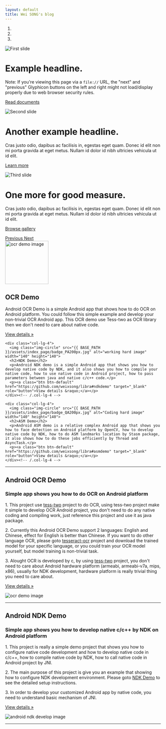 ```yaml
---
layout: default
title: Wei SONG's blog
---
```


<!-- Carousel
================================================== -->
<div id="myCarousel" class="carousel slide" data-ride="carousel">
  <!-- Indicators -->
  <ol class="carousel-indicators">
    <li data-target="#myCarousel" data-slide-to="0" class="active"></li>
    <li data-target="#myCarousel" data-slide-to="1"></li>
    <li data-target="#myCarousel" data-slide-to="2"></li>
  </ol>
  <div class="carousel-inner" role="listbox">
    <div class="item active">
      <img class="first-slide" src="{{ BASE_PATH }}/assets/index_page/slide-new-img-cover.jpg" alt="First slide">
      <div class="container">
        <div class="carousel-caption">
          <h1>Example headline.</h1>
          <p>Note: If you're viewing this page via a <code>file://</code> URL, the "next" and "previous" Glyphicon buttons on the left and right might not load/display properly due to web browser security rules.</p>
          <p><a class="btn btn-lg btn-primary" href="{{ BASE_PATH }}/assets/elasticlunr/docs/index.html" role="button">Read documents</a></p>
        </div>
      </div>
    </div>
    <div class="item">
      <img class="second-slide" src="{{ BASE_PATH }}/assets/index_page/2.jpg" alt="Second slide">
      <div class="container">
        <div class="carousel-caption">
          <h1>Another example headline.</h1>
          <p>Cras justo odio, dapibus ac facilisis in, egestas eget quam. Donec id elit non mi porta gravida at eget metus. Nullam id dolor id nibh ultricies vehicula ut id elit.</p>
          <p><a class="btn btn-lg btn-primary" href="#" role="button">Learn more</a></p>
        </div>
      </div>
    </div>
    <div class="item">
      <img class="third-slide" src="{{ BASE_PATH }}/assets/index_page/3.jpg" alt="Third slide">
      <div class="container">
        <div class="carousel-caption">
          <h1>One more for good measure.</h1>
          <p>Cras justo odio, dapibus ac facilisis in, egestas eget quam. Donec id elit non mi porta gravida at eget metus. Nullam id dolor id nibh ultricies vehicula ut id elit.</p>
          <p><a class="btn btn-lg btn-primary" href="#" role="button">Browse gallery</a></p>
        </div>
      </div>
    </div>
  </div>
  <a class="left carousel-control" href="#myCarousel" role="button" data-slide="prev">
    <span class="glyphicon glyphicon-chevron-left" aria-hidden="true"></span>
    <span class="sr-only">Previous</span>
  </a>
  <a class="right carousel-control" href="#myCarousel" role="button" data-slide="next">
    <span class="glyphicon glyphicon-chevron-right" aria-hidden="true"></span>
    <span class="sr-only">Next</span>
  </a>
</div>

<!-- Marketing messaging and featurettes
================================================== -->
<!-- Wrap the rest of the page in another container to center all the content. -->
<div class="container marketing">

  <!-- Three columns of text below the carousel -->
  <div class="row">
    <div class="col-lg-4">
      <img class="img-circle" src="{{ BASE_PATH }}/assets/index_page/OCR.jpg" alt="ocr demo image" width="140" height="140">
      <h2>OCR Demo</h2>
      <p>Android OCR Demo is a simple Android app that shows how to do OCR on Android platform. You could follow this simple example and develop your non-trivial OCR Android app.
      This OCR demo use Tess-two as OCR library then we don't need to care about native code.</p>
      <p><a class="btn btn-default" href="https://github.com/weixsong/libra#ocrdemo" target="_blank" role="button">View details &raquo;</a></p>
    </div><!-- /.col-lg-4 -->

    <div class="col-lg-4">
      <img class="img-circle" src="{{ BASE_PATH }}/assets/index_page/badge_PA200px.jpg" alt="working hard image" width="140" height="140">
      <h2>NDK Demo</h2>
      <p>Android NDK demo is a simple Android app that shows you how to develop native code by NDK, and it also shows you how to compile your native code, how to use native code in Android project, how to pass parameters between java and native c/c++ code.</p>
      <p><a class="btn btn-default" href="https://github.com/weixsong/libra#ndkdemo" target="_blank" role="button">View details &raquo;</a></p>
    </div><!-- /.col-lg-4 -->

    <div class="col-lg-4">
      <img class="img-circle" src="{{ BASE_PATH }}/assets/index_page/badge_QA200px.jpg" alt="Coding hard image" width="140" height="140">
      <h2>ASM Demo</h2>
      <p>Android ASM demo is a relative complex Android app that shows you how to face detection on Android platform by OpenCV, how to develop native code by NDK, how to do ASM landmarks location by Stasm package, it also shows how to do these jobs efficiently by Thread and AsyncTask.</p>
      <p><a class="btn btn-default" href="https://github.com/weixsong/libra#asmdemo" target="_blank" role="button">View details &raquo;</a></p>
    </div><!-- /.col-lg-4 -->
  </div><!-- /.row -->

  <!-- START THE FEATURETTES -->
  <hr class="featurette-divider">

  <div class="row featurette">
    <div class="col-md-7">
      <h2 class="featurette-heading">Android OCR Demo</h2>
      <h3>Simple app shows you how to do OCR on Android platform</h3>
      <p class="lead">1. This project use <a href="https://github.com/weixsong/tess-two">tess-two</a> project to do OCR, using tess-two project make it simple to develop OCR Android project, you don't need to do any native coding and compiling work, just reference this project and use it as java package.</p>
      <p class="lead">2. Currently this Android OCR Demo support 2 languages: English and Chinese, effect for English is better than Chinese. If you want to do other language OCR, please goto <a href="https://code.google.com/p/tesseract-ocr/">tesseract-ocr</a> project and download the trained model for your specific language, or you could train your OCR model yourself, but model training is non-trivial task.</p>
      <p class="lead">3. Alought OCR is developed by c, by using <a href="https://github.com/weixsong/tess-two">tess-two</a> project, you don't need to care about Android hardware platform (armeabi, armeabi-v7a, mips, x86), usually for NDK development, hardware platform is really trivial thing you need to care about.</p>
      <p><a class="btn btn-default" href="https://github.com/weixsong/libra#ocrdemo" target="_blank" role="button">View details &raquo;</a></p>
    </div>
    <div class="col-md-5">
      <img class="featurette-image img-responsive center-block" src="{{ site.url }}/assets/index_page/ocr_app_demo.png" alt="ocr demo image">
    </div>
  </div>

  <hr class="featurette-divider">

  <div class="row featurette">
    <div class="col-md-7 col-md-push-5">
      <h2 class="featurette-heading">Android NDK Demo</h2>
      <h3>Simple app shows you how to develop native c/c++ by NDK on Android platform</h3>
      <p class="lead">1. This project is really a simple demo project that shows you how to configure native code development and how to develop native code in c/c++, how to compile native code by NDK, how to call native code in Android project by JNI.</p>
      <p class="lead">2. The main purpose of this project is give you an example that showing how to configure NDK development environment. Please goto <a href="https://github.com/weixsong/libra#ndkdemo">NDK Demo</a> to see the detailed setup instructions.</p>
      <p class="lead">3. In order to develop your customized Android app by native code, you need to understand basic mechanism of JNI.</p>
      <p><a class="btn btn-default" href="https://github.com/weixsong/libra" target="_blank" role="button">View details &raquo;</a></p>
    </div>
    <div class="col-md-5 col-md-pull-7">
      <img class="featurette-image img-responsive center-block" src="{{ BASE_PATH }}/assets/index_page/ndk_demo.png" alt="android ndk develop image">
    </div>
  </div>
  <!-- /END THE FEATURETTES -->
  <hr class="featurette-heading">
</div>

